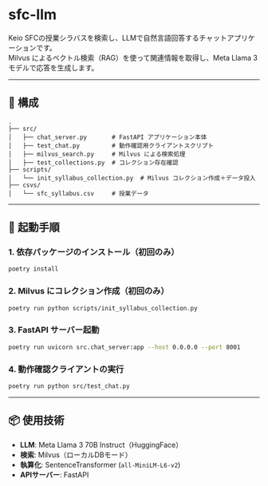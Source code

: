 # sfc-llm

Keio SFCの授業シラバスを検索し、LLMで自然言語回答するチャットアプリケーションです。  
Milvus によるベクトル検索（RAG）を使って関連情報を取得し、Meta Llama 3 モデルで応答を生成します。

---

## 🔧 構成

```
.
├── src/
│   ├── chat_server.py       # FastAPI アプリケーション本体
│   ├── test_chat.py         # 動作確認用クライアントスクリプト
│   ├── milvus_search.py     # Milvus による検索処理
│   ├── test_collections.py  # コレクション存在確認
├── scripts/
│   └── init_syllabus_collection.py  # Milvus コレクション作成＋データ投入
├── csvs/
│   └── sfc_syllabus.csv     # 授業データ
```

---

## 🚀 起動手順

### 1. 依存パッケージのインストール（初回のみ）

```bash
poetry install
```

### 2. Milvus にコレクション作成（初回のみ）

```bash
poetry run python scripts/init_syllabus_collection.py
```

### 3. FastAPI サーバー起動

```bash
poetry run uvicorn src.chat_server:app --host 0.0.0.0 --port 8001
```

### 4. 動作確認クライアントの実行

```bash
poetry run python src/test_chat.py
```

---

## 📦 使用技術

- **LLM**: Meta Llama 3 70B Instruct（HuggingFace）
- **検索**: Milvus（ローカルDBモード）
- **執算化**: SentenceTransformer (`all-MiniLM-L6-v2`)
- **APIサーバー**: FastAPI

